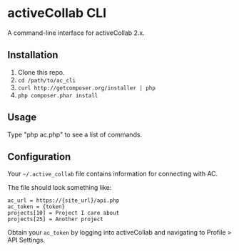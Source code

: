 activeCollab CLI
================

A command-line interface for activeCollab 2.x.

## Installation

1. Clone this repo.
2. `cd /path/to/ac_cli`
3. `curl http://getcomposer.org/installer | php`
4. `php composer.phar install`

## Usage

Type "php ac.php" to see a list of commands.

## Configuration

Your `~/.active_collab` file contains information for connecting with AC.

The file should look something like:

    ac_url = https://{site_url}/api.php
    ac_token = {token}
    projects[10] = Project I care about
    projects[25] = Another project

Obtain your `ac_token` by logging into activeCollab and navigating to Profile > API Settings.
